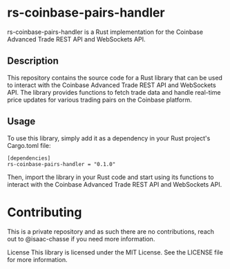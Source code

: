 # rs-coinbase-pairs-handler
rs-coinbase-pairs-handler is a Rust implementation for the Coinbase Advanced Trade REST API and WebSockets API.

## Description
This repository contains the source code for a Rust library that can be used to interact with the Coinbase Advanced Trade REST API and WebSockets API. The library provides functions to fetch trade data and handle real-time price updates for various trading pairs on the Coinbase platform.

## Usage
To use this library, simply add it as a dependency in your Rust project's Cargo.toml file:

```
[dependencies]
rs-coinbase-pairs-handler = "0.1.0"
```

Then, import the library in your Rust code and start using its functions to interact with the Coinbase Advanced Trade REST API and WebSockets API.

# Contributing
This is a private repository and as such there are no contributions, reach out to @isaac-chasse if you need more information.

License
This library is licensed under the MIT License. See the LICENSE file for more information.
